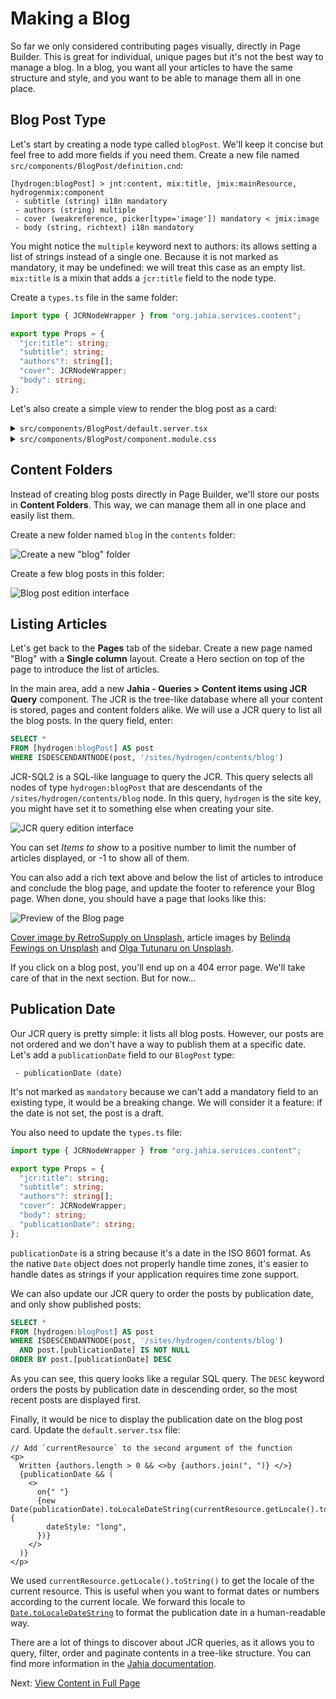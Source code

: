 # Making a Blog

So far we only considered contributing pages visually, directly in Page Builder. This is great for individual, unique pages but it's not the best way to manage a blog. In a blog, you want all your articles to have the same structure and style, and you want to be able to manage them all in one place.

## Blog Post Type

Let's start by creating a node type called `blogPost`. We'll keep it concise but feel free to add more fields if you need them. Create a new file named `src/components/BlogPost/definition.cnd`:

```cnd
[hydrogen:blogPost] > jnt:content, mix:title, jmix:mainResource, hydrogenmix:component
 - subtitle (string) i18n mandatory
 - authors (string) multiple
 - cover (weakreference, picker[type='image']) mandatory < jmix:image
 - body (string, richtext) i18n mandatory
```

You might notice the `multiple` keyword next to authors: its allows setting a list of strings instead of a single one. Because it is not marked as mandatory, it may be undefined: we will treat this case as an empty list. `mix:title` is a mixin that adds a `jcr:title` field to the node type.

Create a `types.ts` file in the same folder:

```ts
import type { JCRNodeWrapper } from "org.jahia.services.content";

export type Props = {
  "jcr:title": string;
  "subtitle": string;
  "authors"?: string[];
  "cover": JCRNodeWrapper;
  "body": string;
};
```

Let's also create a simple view to render the blog post as a card:

<details>
<summary><code>src/components/BlogPost/default.server.tsx</code></summary>

```tsx
import { buildNodeUrl, jahiaComponent } from "@jahia/javascript-modules-library";
import type { Props } from "./types.js";
import classes from "./component.module.css";

jahiaComponent(
  {
    componentType: "view",
    nodeType: "hydrogen:blogPost",
    displayName: "Blog Post",
  },
  ({ "jcr:title": title, subtitle, authors = [], cover }: Props, { currentNode }) => {
    return (
      <article className={classes.card}>
        <img src={buildNodeUrl(cover)} alt="" />
        <h3>
          <a href={buildNodeUrl(currentNode)}> {title}</a>
        </h3>
        <p>{subtitle}</p>
        {authors.length > 0 && <p>Written by {authors.join(", ")}</p>}
      </article>
    );
  },
);
```

</details>
<details>
<summary><code>src/components/BlogPost/component.module.css</code></summary>

```css
.card {
  margin-block: 1rem;
  box-shadow: 0 0 0.5rem 0 #0002;
  border-radius: 0.5rem;
  contain: paint;
  transition:
    transform 150ms,
    box-shadow 150ms;

  &:hover,
  &:focus-within {
    box-shadow: 0 0 1rem 0 #0004;
    transform: scale(1.02);
  }

  > img {
    width: 100%;
    max-height: 8rem;
    object-fit: cover;
  }

  > h3,
  > p {
    margin: 1rem;
  }

  a {
    text-decoration: inherit;
    color: inherit;

    &::before {
      content: "";
      position: absolute;
      inset: 0;
    }
  }
}
```

</details>

## Content Folders

Instead of creating blog posts directly in Page Builder, we'll store our posts in **Content Folders**. This way, we can manage them all in one place and easily list them.

Create a new folder named `blog` in the `contents` folder:

![Create a new "blog" folder](create-content-folder.png)

Create a few blog posts in this folder:

![Blog post edition interface](new-blog-post.png)

## Listing Articles

Let's get back to the **Pages** tab of the sidebar. Create a new page named "Blog" with a **Single column** layout. Create a Hero section on top of the page to introduce the list of articles.

In the main area, add a new **Jahia - Queries > Content items using JCR Query** component. The JCR is the tree-like database where all your content is stored, pages and content folders alike. We will use a JCR query to list all the blog posts. In the query field, enter:

```sql
SELECT *
FROM [hydrogen:blogPost] AS post
WHERE ISDESCENDANTNODE(post, '/sites/hydrogen/contents/blog')
```

JCR-SQL2 is a SQL-like language to query the JCR. This query selects all nodes of type `hydrogen:blogPost` that are descendants of the `/sites/hydrogen/contents/blog` node. In this query, `hydrogen` is the site key, you might have set it to something else when creating your site.

![JCR query edition interface](jcr-query.png)

You can set _Items to show_ to a positive number to limit the number of articles displayed, or -1 to show all of them.

You can also add a rich text above and below the list of articles to introduce and conclude the blog page, and update the footer to reference your Blog page. When done, you should have a page that looks like this:

![Preview of the Blog page](blog-page.png)

[Cover image by RetroSupply on Unsplash](https://unsplash.com/photos/vintage-teal-typewriter-beside-book-jLwVAUtLOAQ), article images by [Belinda Fewings on Unsplash](https://unsplash.com/photos/3d-painting-of-welcome-6wAGwpsXHE0) and [Olga Tutunaru on Unsplash](https://unsplash.com/photos/white-book-page-on-white-textile-plbb7pkEjkQ).

If you click on a blog post, you'll end up on a 404 error page. We'll take care of that in the next section. But for now...

## Publication Date

Our JCR query is pretty simple: it lists all blog posts. However, our posts are not ordered and we don't have a way to publish them at a specific date. Let's add a `publicationDate` field to our `BlogPost` type:

```cnd
 - publicationDate (date)
```

It's not marked as `mandatory` because we can't add a mandatory field to an existing type, it would be a breaking change. We will consider it a feature: if the date is not set, the post is a draft.

You also need to update the `types.ts` file:

```ts
import type { JCRNodeWrapper } from "org.jahia.services.content";

export type Props = {
  "jcr:title": string;
  "subtitle": string;
  "authors"?: string[];
  "cover": JCRNodeWrapper;
  "body": string;
  "publicationDate": string;
};
```

`publicationDate` is a string because it's a date in the ISO 8601 format. As the native `Date` object does not properly handle time zones, it's easier to handle dates as strings if your application requires time zone support.

We can also update our JCR query to order the posts by publication date, and only show published posts:

```sql
SELECT *
FROM [hydrogen:blogPost] AS post
WHERE ISDESCENDANTNODE(post, '/sites/hydrogen/contents/blog')
  AND post.[publicationDate] IS NOT NULL
ORDER BY post.[publicationDate] DESC
```

As you can see, this query looks like a regular SQL query. The `DESC` keyword orders the posts by publication date in descending order, so the most recent posts are displayed first.

Finally, it would be nice to display the publication date on the blog post card. Update the `default.server.tsx` file:

```tsx
// Add `currentResource` to the second argument of the function
<p>
  Written {authors.length > 0 && <>by {authors.join(", ")} </>}
  {publicationDate && (
    <>
      on{" "}
      {new Date(publicationDate).toLocaleDateString(currentResource.getLocale().toString(), {
        dateStyle: "long",
      })}
    </>
  )}
</p>
```

We used `currentResource.getLocale().toString()` to get the locale of the current resource. This is useful when you want to format dates or numbers according to the current locale. We forward this locale to [`Date.toLocaleDateString`](https://developer.mozilla.org/en-US/docs/Web/JavaScript/Reference/Global_Objects/Date/toLocaleDateString) to format the publication date in a human-readable way.

There are a lot of things to discover about JCR queries, as it allows you to query, filter, order and paginate contents in a tree-like structure. You can find more information in the [Jahia documentation](https://academy.jahia.com/documentation/jahia-cms/jahia-8.2/developer/leveraging-jahia-backend-capabilities/jcrsql2-query-cheat-sheet).

Next: [View Content in Full Page](../5-view-content-in-full-page/)
